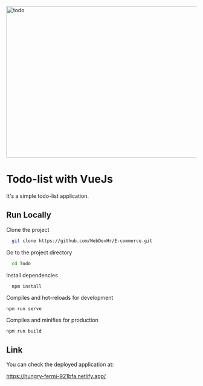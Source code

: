 <a data-flickr-embed="true" href="https://www.flickr.com/photos/197912984@N03/52755627361/in/dateposted-public/" title="todo"><img src="https://live.staticflickr.com/65535/52755627361_0977dbd798_k.jpg" width="650" height="400" alt="todo"/></a>

# Todo-list with VueJs

It's a simple todo-list application.

## Run Locally

Clone the project

```bash
  git clone https://github.com/WebDevHr/E-commerce.git
```

Go to the project directory

```bash
  cd Todo
```

Install dependencies

```bash
  npm install
```

Compiles and hot-reloads for development
```
npm run serve
```

Compiles and minifies for production
```
npm run build
```

## Link

You can check the deployed application at:

https://hungry-fermi-921bfa.netlify.app/
